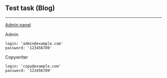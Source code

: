 ## Test task (Blog)
---
[ Admin panel ](https://intense-cove-86046.herokuapp.com/admin/posts)

Admin

```
login: 'admin@example.com'
password: '123456789'
```
Copywriter

```
login: 'copy@example.com'
password: '123456789'
```

